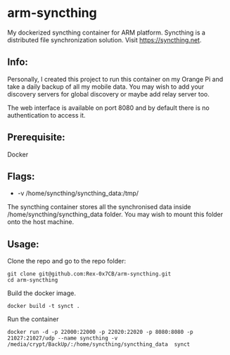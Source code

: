 # arm-syncthing
My dockerized syncthing container for ARM platform. Syncthing is a distributed file synchronization solution. Visit https://syncthing.net.


Info:
-------------
Personally, I created this project to run this container on my Orange Pi and take a daily backup of all my mobile data. You may wish to add your discovery servers for global discovery or maybe add relay server too.

The web interface is available on port 8080 and by default there is no authentication to access it.


Prerequisite:
-------------
Docker


Flags:
------------------

* -v /home/syncthing/syncthing_data:/tmp/

The syncthing container stores all the synchronised data inside /home/syncthing/syncthing_data folder. You may wish to mount this folder onto the host machine.


Usage:
------

Clone the repo and go to the repo folder:

```
git clone git@github.com:Rex-0x7CB/arm-syncthing.git
cd arm-syncthing
```

Build the docker image.

```
docker build -t synct .
```

Run the container

```
docker run -d -p 22000:22000 -p 22020:22020 -p 8080:8080 -p 21027:21027/udp --name syncthing -v /media/crypt/BackUp/:/home/syncthing/syncthing_data  synct
```
